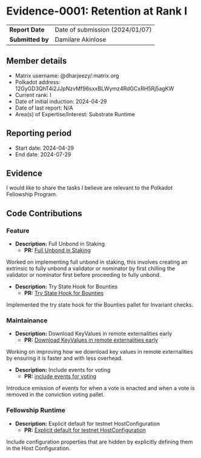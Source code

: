 # Evidence-0001: Retention at Rank I

|                 |                                 |
| --------------- |---------------------------------|
| **Report Date** | Date of submission (2024/01/07) |
| **Submitted by**| Damilare Akinlose               |


## Member details

- Matrix username: @dharjeezy/:matrix.org
- Polkadot address: 12GyGD3QhT4i2JJpNzvMf96sxxBLWymz4RdGCxRH5Rj5agKW
- Current rank: I
- Date of initial induction: 2024-04-29
- Date of last report: N/A
- Area(s) of Expertise/Interest: Substrate Runtime


## Reporting period

- Start date: 2024-04-29
- End date: 2024-07-29


## Evidence

I would like to share the tasks I believe are relevant to the Polkadot Fellowship Program.

## Code Contributions

### Feature

- **Description:** Full Unbond in Staking
  - **PR:** [Full Unbond in Staking](https://github.com/paritytech/polkadot-sdk/pull/3811)

Worked on implementing full unbond in staking, this involves creating an extrinsic to fully unbond 
a validator or nominator by first chilling the validator or nominator first before proceeding to fully
unbond.

- **Description:** Try State Hook for Bounties
  - **PR:** [Try State Hook for Bounties](https://github.com/paritytech/polkadot-sdk/pull/4563)

Implemented the try state hook for the Bounties pallet for Invariant checks.

### Maintainance

- **Description:** Download KeyValues in remote externalities early
  - **PR:** [Download KeyValues in remote externalities early](https://github.com/paritytech/polkadot-sdk/pull/3584)

Working on improving how we download key values in remote externalities by ensuring it is faster 
and with less overhead.

- **Description:** Include events for voting
  - **PR:** [include events for voting](https://github.com/paritytech/polkadot-sdk/pull/4613)

Introduce emission of events for when a vote is enacted and when a vote is removed in the
conviction voting pallet.


### Fellowship Runtime

- **Description:** Explicit default for testnet HostConfiguration
  - **PR:** [Explicit default for testnet HostConfiguration](https://github.com/polkadot-fellows/runtimes/pull/368)

Include configuration properties that are hidden by explicitly defining them in the Host Configuration.
